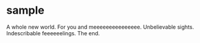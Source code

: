 sample
======

A whole new world.
For you and meeeeeeeeeeeeeee.
Unbelievable sights.
Indescribable feeeeeelings.
The end.
